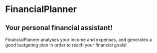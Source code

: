 # FinancialPlanner
<h2>Your personal financial assistant!</h2>
<p>FinancialPlanner analyses your income and expenses, and generates a good budgeting plan in order to reach your financial goals!</p>
